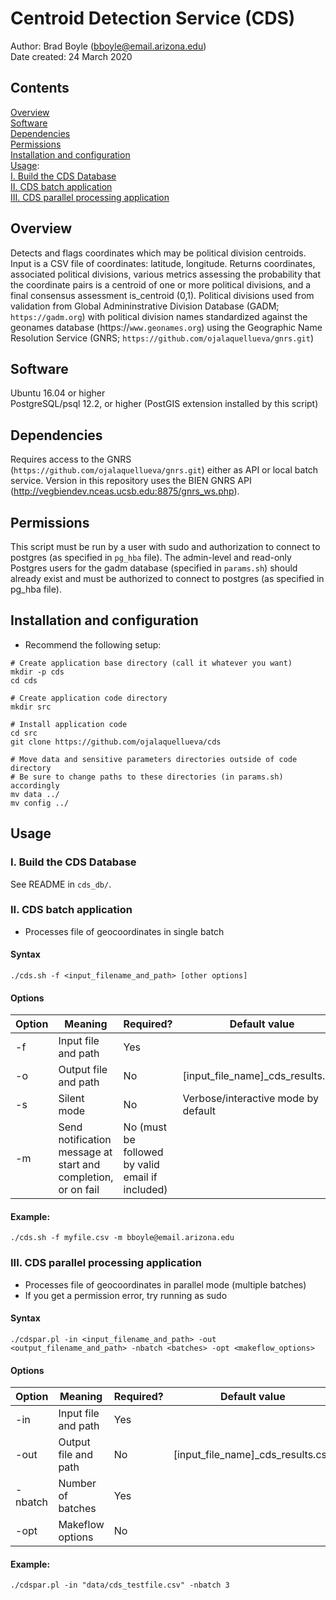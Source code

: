 # Centroid Detection Service (CDS)

Author: Brad Boyle (bboyle@email.arizona.edu)  
Date created: 24 March 2020  


## Contents

[Overview](#overview)  
[Software](#software)  
[Dependencies](#dependencies)  
[Permissions](#permissions)  
[Installation and configuration](#installation-and-configuration)  
[Usage](#usage):  
[I. Build the CDS Database ](#I-build-cds-db)  
[II. CDS batch application](#II-cds-batch)  
[III. CDS parallel processing application](#II-cds-parallel)

<a name="overview"></a>
## Overview

Detects and flags coordinates which may be political division centroids. Input is a CSV file of coordinates: latitude, longitude. Returns coordinates, associated political divisions, various metrics assessing the probability that the coordinate pairs is a centroid of one or more political divisions, and a final consensus assessment is_centroid (0,1). Political divisions used from validation from Global Admininstrative Division Database (GADM; `https://gadm.org`) with political division names standardized against the geonames database (https://`www.geonames.org`) using the Geographic Name Resolution Service (GNRS; `https://github.com/ojalaquellueva/gnrs.git`)

<a name="software"></a>
## Software

Ubuntu 16.04 or higher  
PostgreSQL/psql 12.2, or higher (PostGIS extension installed by this script)

<a name="dependencies"></a>
## Dependencies

Requires access to the GNRS (`https://github.com/ojalaquellueva/gnrs.git`) either as API or local batch service. Version in this repository uses the BIEN GNRS API (http://vegbiendev.nceas.ucsb.edu:8875/gnrs_ws.php).

<a name="permissions"></a>
## Permissions

This script must be run by a user with sudo and authorization to connect to postgres (as specified in `pg_hba` file). The admin-level and read-only Postgres users for the gadm database (specified in `params.sh`) should already exist and must be authorized to connect to postgres (as specified in pg_hba file).

<a name="installation-and-configuration"></a>
## Installation and configuration
* Recommend the following setup:

```
# Create application base directory (call it whatever you want)
mkdir -p cds
cd cds

# Create application code directory
mkdir src

# Install application code
cd src
git clone https://github.com/ojalaquellueva/cds

# Move data and sensitive parameters directories outside of code directory
# Be sure to change paths to these directories (in params.sh) accordingly
mv data ../
mv config ../
```

<a name="usage"></a>
## Usage

<a name="I-build-cds-db"></a>
### I. Build the CDS Database
See README in `cds_db/`.

<a name="II-cds-batch"></a>
### II. CDS batch application
* Processes file of geocoordinates in single batch

#### Syntax

```
./cds.sh -f <input_filename_and_path> [other options]
```

#### Options

Option | Meaning | Required? | Default value | 
------ | ------- | -------  | ---------- | 
-f     | Input file and path | Yes | |
-o     | Output file and path | No | [input\_file\_name]\_cds\_results.csv | 
-s     | Silent mode | No | Verbose/interactive mode by default |
-m     | Send notification message at start and completion, or on fail | No (must be followed by valid email if included) | 

#### Example:

```
./cds.sh -f myfile.csv -m bboyle@email.arizona.edu
```

<a name="II-cds-parallel"></a>
### III. CDS parallel processing application
* Processes file of geocoordinates in parallel mode (multiple batches)
* If you get a permission error, try running as sudo

#### Syntax

```
./cdspar.pl -in <input_filename_and_path> -out <output_filename_and_path> -nbatch <batches> -opt <makeflow_options>
```

#### Options

Option | Meaning | Required? | Default value | 
------ | ------- | -------  | ---------- | 
-in     | Input file and path | Yes | |
-out     | Output file and path | No | [input\_file\_name]\_cds\_results.csv | 
-nbatch     | Number of batches | Yes |  |
-opt     | Makeflow options | No | 

#### Example:

```
./cdspar.pl -in "data/cds_testfile.csv" -nbatch 3
```
